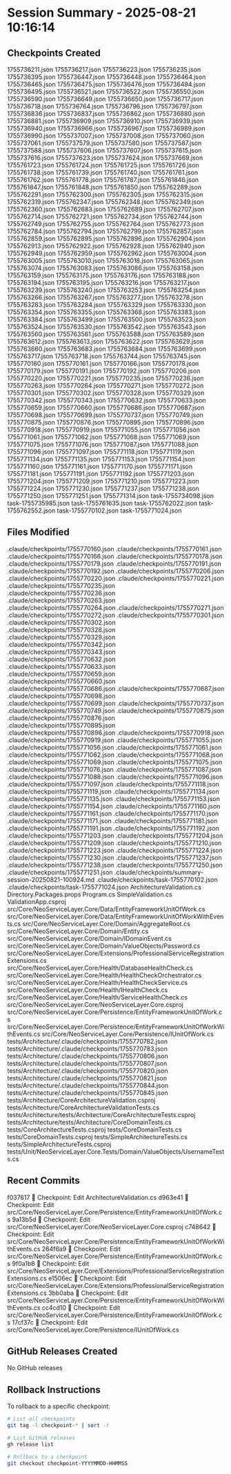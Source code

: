 # Session Summary - 2025-08-21 10:16:14

## Checkpoints Created
1755736211.json
1755736217.json
1755736223.json
1755736235.json
1755736395.json
1755736447.json
1755736448.json
1755736464.json
1755736465.json
1755736475.json
1755736476.json
1755736494.json
1755736495.json
1755736521.json
1755736522.json
1755736550.json
1755736590.json
1755736649.json
1755736650.json
1755736717.json
1755736718.json
1755736764.json
1755736796.json
1755736797.json
1755736836.json
1755736837.json
1755736862.json
1755736880.json
1755736881.json
1755736909.json
1755736910.json
1755736939.json
1755736940.json
1755736966.json
1755736967.json
1755736989.json
1755736990.json
1755737007.json
1755737008.json
1755737060.json
1755737061.json
1755737579.json
1755737580.json
1755737587.json
1755737588.json
1755737606.json
1755737607.json
1755737615.json
1755737616.json
1755737623.json
1755737624.json
1755737669.json
1755761723.json
1755761724.json
1755761725.json
1755761726.json
1755761738.json
1755761739.json
1755761740.json
1755761761.json
1755761762.json
1755761778.json
1755761787.json
1755761846.json
1755761847.json
1755761848.json
1755761850.json
1755762289.json
1755762291.json
1755762300.json
1755762305.json
1755762315.json
1755762319.json
1755762347.json
1755762348.json
1755762349.json
1755762360.json
1755762683.json
1755762689.json
1755762707.json
1755762714.json
1755762721.json
1755762734.json
1755762744.json
1755762749.json
1755762755.json
1755762764.json
1755762773.json
1755762784.json
1755762794.json
1755762799.json
1755762857.json
1755762859.json
1755762895.json
1755762896.json
1755762904.json
1755762913.json
1755762922.json
1755762928.json
1755762940.json
1755762949.json
1755762959.json
1755762962.json
1755763004.json
1755763005.json
1755763010.json
1755763018.json
1755763065.json
1755763074.json
1755763083.json
1755763086.json
1755763158.json
1755763159.json
1755763175.json
1755763176.json
1755763188.json
1755763194.json
1755763195.json
1755763216.json
1755763217.json
1755763239.json
1755763240.json
1755763253.json
1755763254.json
1755763266.json
1755763267.json
1755763277.json
1755763278.json
1755763283.json
1755763284.json
1755763329.json
1755763330.json
1755763354.json
1755763355.json
1755763368.json
1755763383.json
1755763384.json
1755763499.json
1755763500.json
1755763523.json
1755763524.json
1755763530.json
1755763542.json
1755763543.json
1755763560.json
1755763561.json
1755763588.json
1755763589.json
1755763612.json
1755763613.json
1755763622.json
1755763629.json
1755763660.json
1755763683.json
1755763684.json
1755763699.json
1755763717.json
1755763718.json
1755763744.json
1755763745.json
1755770160.json
1755770161.json
1755770166.json
1755770178.json
1755770179.json
1755770191.json
1755770192.json
1755770206.json
1755770220.json
1755770221.json
1755770235.json
1755770236.json
1755770263.json
1755770264.json
1755770271.json
1755770272.json
1755770301.json
1755770302.json
1755770328.json
1755770329.json
1755770342.json
1755770343.json
1755770632.json
1755770633.json
1755770659.json
1755770660.json
1755770686.json
1755770687.json
1755770698.json
1755770699.json
1755770737.json
1755770749.json
1755770875.json
1755770876.json
1755770895.json
1755770896.json
1755770918.json
1755770919.json
1755771055.json
1755771056.json
1755771061.json
1755771062.json
1755771068.json
1755771069.json
1755771075.json
1755771076.json
1755771087.json
1755771088.json
1755771096.json
1755771097.json
1755771118.json
1755771119.json
1755771134.json
1755771135.json
1755771153.json
1755771154.json
1755771160.json
1755771161.json
1755771170.json
1755771171.json
1755771181.json
1755771191.json
1755771192.json
1755771203.json
1755771204.json
1755771209.json
1755771210.json
1755771223.json
1755771224.json
1755771230.json
1755771237.json
1755771238.json
1755771250.json
1755771251.json
1755771314.json
task-1755734098.json
task-1755735985.json
task-1755761635.json
task-1755762022.json
task-1755762552.json
task-1755770102.json
task-1755771024.json

## Files Modified
.claude/checkpoints/1755770160.json
.claude/checkpoints/1755770161.json
.claude/checkpoints/1755770166.json
.claude/checkpoints/1755770178.json
.claude/checkpoints/1755770179.json
.claude/checkpoints/1755770191.json
.claude/checkpoints/1755770192.json
.claude/checkpoints/1755770206.json
.claude/checkpoints/1755770220.json
.claude/checkpoints/1755770221.json
.claude/checkpoints/1755770235.json
.claude/checkpoints/1755770236.json
.claude/checkpoints/1755770263.json
.claude/checkpoints/1755770264.json
.claude/checkpoints/1755770271.json
.claude/checkpoints/1755770272.json
.claude/checkpoints/1755770301.json
.claude/checkpoints/1755770302.json
.claude/checkpoints/1755770328.json
.claude/checkpoints/1755770329.json
.claude/checkpoints/1755770342.json
.claude/checkpoints/1755770343.json
.claude/checkpoints/1755770632.json
.claude/checkpoints/1755770633.json
.claude/checkpoints/1755770659.json
.claude/checkpoints/1755770660.json
.claude/checkpoints/1755770686.json
.claude/checkpoints/1755770687.json
.claude/checkpoints/1755770698.json
.claude/checkpoints/1755770699.json
.claude/checkpoints/1755770737.json
.claude/checkpoints/1755770749.json
.claude/checkpoints/1755770875.json
.claude/checkpoints/1755770876.json
.claude/checkpoints/1755770895.json
.claude/checkpoints/1755770896.json
.claude/checkpoints/1755770918.json
.claude/checkpoints/1755770919.json
.claude/checkpoints/1755771055.json
.claude/checkpoints/1755771056.json
.claude/checkpoints/1755771061.json
.claude/checkpoints/1755771062.json
.claude/checkpoints/1755771068.json
.claude/checkpoints/1755771069.json
.claude/checkpoints/1755771075.json
.claude/checkpoints/1755771076.json
.claude/checkpoints/1755771087.json
.claude/checkpoints/1755771088.json
.claude/checkpoints/1755771096.json
.claude/checkpoints/1755771097.json
.claude/checkpoints/1755771118.json
.claude/checkpoints/1755771119.json
.claude/checkpoints/1755771134.json
.claude/checkpoints/1755771135.json
.claude/checkpoints/1755771153.json
.claude/checkpoints/1755771154.json
.claude/checkpoints/1755771160.json
.claude/checkpoints/1755771161.json
.claude/checkpoints/1755771170.json
.claude/checkpoints/1755771171.json
.claude/checkpoints/1755771181.json
.claude/checkpoints/1755771191.json
.claude/checkpoints/1755771192.json
.claude/checkpoints/1755771203.json
.claude/checkpoints/1755771204.json
.claude/checkpoints/1755771209.json
.claude/checkpoints/1755771210.json
.claude/checkpoints/1755771223.json
.claude/checkpoints/1755771224.json
.claude/checkpoints/1755771230.json
.claude/checkpoints/1755771237.json
.claude/checkpoints/1755771238.json
.claude/checkpoints/1755771250.json
.claude/checkpoints/1755771251.json
.claude/checkpoints/summary-session-20250821-100924.md
.claude/checkpoints/task-1755770102.json
.claude/checkpoints/task-1755771024.json
ArchitectureValidation.cs
Directory.Packages.props
Program.cs
SimpleValidation.cs
ValidationApp.csproj
src/Core/NeoServiceLayer.Core/Data/EntityFrameworkUnitOfWork.cs
src/Core/NeoServiceLayer.Core/Data/EntityFrameworkUnitOfWorkWithEvents.cs
src/Core/NeoServiceLayer.Core/Domain/AggregateRoot.cs
src/Core/NeoServiceLayer.Core/Domain/Entity.cs
src/Core/NeoServiceLayer.Core/Domain/IDomainEvent.cs
src/Core/NeoServiceLayer.Core/Domain/ValueObjects/Password.cs
src/Core/NeoServiceLayer.Core/Extensions/ProfessionalServiceRegistrationExtensions.cs
src/Core/NeoServiceLayer.Core/Health/DatabaseHealthCheck.cs
src/Core/NeoServiceLayer.Core/Health/HealthCheckOrchestrator.cs
src/Core/NeoServiceLayer.Core/Health/HealthCheckService.cs
src/Core/NeoServiceLayer.Core/Health/IHealthCheck.cs
src/Core/NeoServiceLayer.Core/Health/ServiceHealthCheck.cs
src/Core/NeoServiceLayer.Core/NeoServiceLayer.Core.csproj
src/Core/NeoServiceLayer.Core/Persistence/EntityFrameworkUnitOfWork.cs
src/Core/NeoServiceLayer.Core/Persistence/EntityFrameworkUnitOfWorkWithEvents.cs
src/Core/NeoServiceLayer.Core/Persistence/IUnitOfWork.cs
tests/Architecture/.claude/checkpoints/1755770782.json
tests/Architecture/.claude/checkpoints/1755770783.json
tests/Architecture/.claude/checkpoints/1755770806.json
tests/Architecture/.claude/checkpoints/1755770807.json
tests/Architecture/.claude/checkpoints/1755770820.json
tests/Architecture/.claude/checkpoints/1755770821.json
tests/Architecture/.claude/checkpoints/1755770844.json
tests/Architecture/.claude/checkpoints/1755770845.json
tests/Architecture/CoreArchitectureValidation.csproj
tests/Architecture/CoreArchitectureValidationTests.cs
tests/Architecture/tests/Architecture/CoreArchitectureTests.csproj
tests/Architecture/tests/Architecture/CoreDomainTests.cs
tests/CoreArchitectureTests.csproj
tests/CoreDomainTests.cs
tests/CoreDomainTests.csproj
tests/SimpleArchitectureTests.cs
tests/SimpleArchitectureTests.csproj
tests/Unit/NeoServiceLayer.Core.Tests/Domain/ValueObjects/UsernameTests.cs

## Recent Commits
f037617 🔖 Checkpoint: Edit ArchitectureValidation.cs
d963e41 🔖 Checkpoint: Edit src/Core/NeoServiceLayer.Core/Persistence/EntityFrameworkUnitOfWork.cs
9a13b5d 🔖 Checkpoint: Edit src/Core/NeoServiceLayer.Core/NeoServiceLayer.Core.csproj
c748642 🔖 Checkpoint: Edit src/Core/NeoServiceLayer.Core/Persistence/EntityFrameworkUnitOfWorkWithEvents.cs
264f6a9 🔖 Checkpoint: Edit src/Core/NeoServiceLayer.Core/Persistence/EntityFrameworkUnitOfWork.cs
9f0a1b8 🔖 Checkpoint: Edit src/Core/NeoServiceLayer.Core/Extensions/ProfessionalServiceRegistrationExtensions.cs
e1506ec 🔖 Checkpoint: Edit src/Core/NeoServiceLayer.Core/Extensions/ProfessionalServiceRegistrationExtensions.cs
3bb0aba 🔖 Checkpoint: Edit src/Core/NeoServiceLayer.Core/Persistence/EntityFrameworkUnitOfWorkWithEvents.cs
cc4cd10 🔖 Checkpoint: Edit src/Core/NeoServiceLayer.Core/Persistence/EntityFrameworkUnitOfWork.cs
17cf37c 🔖 Checkpoint: Edit src/Core/NeoServiceLayer.Core/Persistence/IUnitOfWork.cs

## GitHub Releases Created
No GitHub releases

## Rollback Instructions
To rollback to a specific checkpoint:
```bash
# List all checkpoints
git tag -l checkpoint-* | sort -r

# List GitHub releases
gh release list

# Rollback to a checkpoint
git checkout checkpoint-YYYYMMDD-HHMMSS
```
